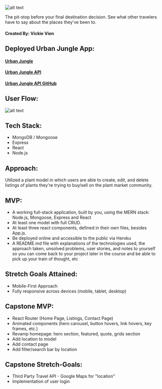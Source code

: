 ![alt text](https://i.imgur.com/GFUtfBN.png "Urban Jungle Logo")


The pit-stop before your final destination decision. See what other travelers have to say about the places they've been to.

#### Created By: Vickie Vien


## Deployed Urban Jungle App:
#### [Urban Jungle](http://urban-jungle-client.herokuapp.com/)
#### [Urban Jungle API](https://urban-jungle-back.herokuapp.com/plants)
#### [Urban Jungle API GitHub](https://github.com/vickievien/urban-jungle-back)


## User Flow:
![alt text](https://i.imgur.com/oYElZhG.png "Urban Jungle userflow")


## Tech Stack:
- MongoDB / Mongoose
- Express
- React
- Node.js


## Approach:
Utilized a plant model in which users are able to create, edit, and delete listings of plants they're trying to buy/sell on the plant market community.


## MVP:
- A working full-stack application, built by you, using the MERN stack: Node.js, Mongoose, Express and React
- At least one model with full CRUD.
- At least three react components, defined in their own files, besides App.js.
- Be deployed online and accessible to the public via Heroku
- A README.md file with explanations of the technologies used, the approach taken, unsolved problems, user stories, and notes to yourself so you can come back to your project later in the course and be able to pick up your train of thought, etc

## Stretch Goals Attained:
- Mobile-First Approach
- Fully responsive across devices (mobile, tablet, desktop) 

## Capstone MVP:
- React Router (Home Page, Listings, Contact Page)
- Animated components (hero carousel, button hovers, link hovers, key frames, etc.)
- Revamp homepage: hero section, featured, quote, grids section
- Add location to model
- Add contact page
- Add filter/search bar by location

## Capstone Stretch-Goals:
- Third Party Travel API - Google Maps for "location"
- Implementation of user login

